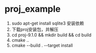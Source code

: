 # proj_example
1. sudo apt-get install sqlite3 安装依赖
2. 下载proj安装包，并解压
3. cd proj-9.1.0 && mkdir build && cd build
4. cmake ..
5. cmake --build . --target install

